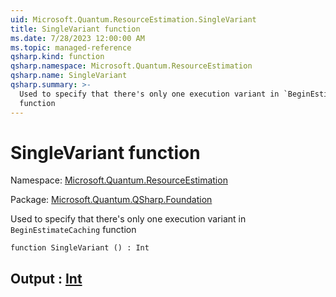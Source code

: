 ```yaml
---
uid: Microsoft.Quantum.ResourceEstimation.SingleVariant
title: SingleVariant function
ms.date: 7/28/2023 12:00:00 AM
ms.topic: managed-reference
qsharp.kind: function
qsharp.namespace: Microsoft.Quantum.ResourceEstimation
qsharp.name: SingleVariant
qsharp.summary: >-
  Used to specify that there's only one execution variant in `BeginEstimateCaching`
  function
---
```


# SingleVariant function

Namespace: [Microsoft.Quantum.ResourceEstimation](xref:Microsoft.Quantum.ResourceEstimation)

Package: [Microsoft.Quantum.QSharp.Foundation](https://nuget.org/packages/Microsoft.Quantum.QSharp.Foundation)


Used to specify that there's only one execution variant in `BeginEstimateCaching`function

```qsharp
function SingleVariant () : Int
```


## Output : [Int](xref:microsoft.quantum.qsharp.valueliterals#int-literals)

